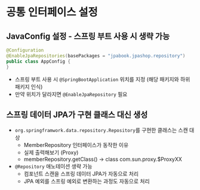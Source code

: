 # 공통 인터페이스 설정
## JavaConfig 설정 - 스프링 부트 사용 시 생략 가능
```java
@Configuration
@EnableJpaRepositories(basePackages = "jpabook.jpashop.repository")
public class AppConfig {
}
```
- 스프링 부트 사용 시 `@SpringBootApplication` 위치를 지정 (해당 패키지와 하위 패키지 인식)
- 만약 위치가 달라지면 `@EnableJpaRepository` 필요

## 스프링 데이터 JPA가 구현 클래스 대신 생성
- `org.springframwork.data.repository.Repository`를 구현한 클래스는 스캔 대상
    - MemberRepository 인터페이스가 동작한 이유
    - 실제 출력해보기 (Proxy)
    - memberRepository.getClass() -> class com.sun.proxy.$ProxyXX
- `@Repository` 애노테이션 생략 가능
    - 컴포넌트 스캔을 스프링 데이터 JPA가 자동으로 처리
    - JPA 예외를 스프링 예외로 변환하는 과정도 자동으로 처리
